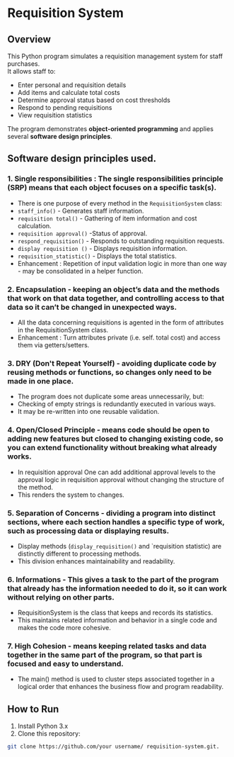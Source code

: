 # Requisition System

##  Overview
This Python program simulates a requisition management system for staff purchases.  
It allows staff to:
- Enter personal and requisition details
- Add items and calculate total costs
- Determine approval status based on cost thresholds
- Respond to pending requisitions
- View requisition statistics

The program demonstrates **object-oriented programming** and applies several **software design principles**.


## Software design principles  used.

### 1. Single responsibilities : The single responsibilities principle (SRP) means that each object focuses on a specific task(s).

- There is one purpose of every method in the `RequisitionSystem` class:
- `staff_info()` - Generates staff information.
- `requisition total()` - Gathering of item information and cost calculation.
- `requisition approval()` -Status of approval.
- `respond_requisition()` - Responds to outstanding requisition requests.
- `display requisition ()` - Displays requisition information.
- `requisition_statistic()` - Displays the total statistics.
- Enhancement : Repetition of input validation logic in more than one way - may be consolidated in a helper function.
  

### 2. **Encapsulation -  keeping an object’s data and the methods that work on that data together, and controlling access to that data so it can’t be changed in unexpected ways.**

- All the data concerning requisitions is agented in the form of attributes in the RequisitionSystem class.
- Enhancement : Turn attributes private (i.e. self. total cost) and access them via getters/setters.


### 3. **DRY (Don't Repeat Yourself) - avoiding duplicate code by reusing methods or functions, so changes only need to be made in one place.**

- The program does not duplicate some areas unnecessarily, but:
- Checking of empty strings is redundantly executed in various ways.
- It may be re-written into one reusable validation.

### 4. **Open/Closed Principle - means code should be open to adding new features but closed to changing existing code, so you can extend functionality without breaking what already works.**

- In requisition approval One can add additional approval levels to the approval logic in requisition approval without changing the structure of the method.
- This renders the system to changes.


### 5. **Separation of Concerns - dividing a program into distinct sections, where each section handles a specific type of work, such as processing data or displaying results.**

- Display methods (`display_requisition()` and `requisition statistic) are distinctly different to processing methods.
- This division enhances maintainability and readability.


### 6. **Informations - This gives a task to the part of the program that already has the information needed to do it, so it can work without relying on other parts.**

- RequisitionSystem is the class that keeps and records its statistics.
- This maintains related information and behavior in a single code and makes the code more cohesive.


### 7. **High Cohesion - means keeping related tasks and data together in the same part of the program, so that part is focused and easy to understand.**

- The main() method is used to cluster steps associated together in a logical order that enhances the business flow and program readability.


##  How to Run
1. Install Python 3.x
2. Clone this repository:
```bash
git clone https://github.com/your username/ requisition-system.git.

